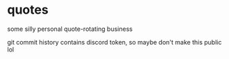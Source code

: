 # quotes

some silly personal quote-rotating business

git commit history contains discord token, so maybe don't make this public lol